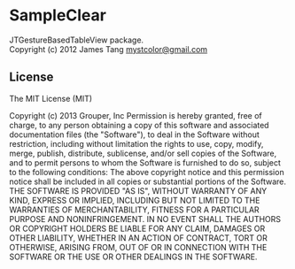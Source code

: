 SampleClear
===========
JTGestureBasedTableView package.  
Copyright (c) 2012 James Tang <mystcolor@gmail.com>

## License  
The MIT License (MIT)

Copyright (c) 2013 Grouper, Inc
Permission is hereby granted, free of charge, to any person obtaining a copy of 
this software and associated documentation files (the "Software"), to deal in the Software without restriction, 
including without limitation the rights to use, copy, modify, merge, publish, distribute, sublicense, 
and/or sell copies of the Software, and to permit persons to whom the Software is furnished to do so, 
subject to the following conditions:
The above copyright notice and this permission notice shall be included in all copies or substantial portions of the Software.
THE SOFTWARE IS PROVIDED "AS IS", WITHOUT WARRANTY OF ANY KIND, EXPRESS OR IMPLIED, INCLUDING BUT NOT LIMITED TO THE WARRANTIES OF MERCHANTABILITY, FITNESS FOR A PARTICULAR PURPOSE AND NONINFRINGEMENT. IN NO EVENT SHALL THE AUTHORS OR COPYRIGHT HOLDERS BE LIABLE FOR ANY CLAIM, DAMAGES OR OTHER LIABILITY, WHETHER IN AN ACTION OF CONTRACT, TORT OR OTHERWISE, ARISING FROM, OUT OF OR IN CONNECTION WITH THE SOFTWARE OR THE USE OR OTHER DEALINGS IN THE SOFTWARE.
